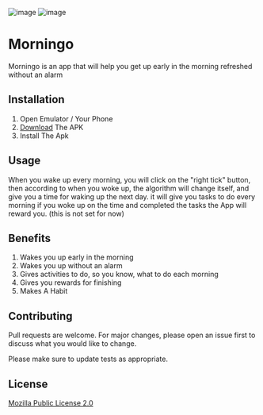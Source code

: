 ![image](https://user-images.githubusercontent.com/43694237/126173085-d908a598-599a-4479-8d5e-2ec49f56607d.png)
![image](https://user-images.githubusercontent.com/43694237/126173285-da72a2c2-8890-47c3-9638-50c76a1a5315.png)



# Morningo

Morningo is an app that will help you get up early in the morning refreshed without an alarm

## Installation


1) Open Emulator / Your Phone
2) [Download](https://drive.google.com/file/d/1KWG8TpMNOxiiZZWxbiWCqscgg40P5nFe/view?usp=sharing) The APK
3) Install The Apk


## Usage
When you wake up every morning, you will click on the "right tick" button, then according to when you woke up, the algorithm will change itself, and give you a time for waking up the next day. it will give you tasks to do every morning if you woke up on the time and completed the tasks the App will reward you. (this is not set for now)


## Benefits
1) Wakes you up early in the morning
2) Wakes you up without an alarm
3) Gives activities to do, so you know, what to do each morning
4) Gives you rewards for finishing
5) Makes A Habit

## Contributing
Pull requests are welcome. For major changes, please open an issue first to discuss what you would like to change.

Please make sure to update tests as appropriate.

## License
[Mozilla Public License 2.0](https://choosealicense.com/licenses/mpl-2.0/)
